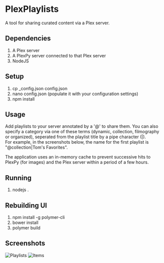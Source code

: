 # PlexPlaylists
A tool for sharing curated content via a Plex server.

## Dependencies
1. A Plex server
2. A PlexPy server connected to that Plex server
3. NodeJS

## Setup
1. cp _config.json config.json 
2. nano config.json
   (populate it with your configuration settings)
3. npm install

## Usage
Add playlists to your server annotated by a '@' to share them. You can also specify a category via one of these terms (dynamic, collection, filmography or organized), seperated from the playlist title by a pipe character (|).  
For example, in the screenshots below, the name for the first playlist is "@collection|Tom's Favorites".

The application uses an in-memory cache to prevent successive hits to PlexPy (for images) and the Plex server within a period of a few hours.

## Running
1. nodejs .

## Rebuilding UI
1. npm install -g polymer-cli
2. bower install
3. polymer build

## Screenshots
![Playlists](http://i.imgur.com/DVkXsJE.png)
![Items](http://i.imgur.com/QV64kmx.png)
